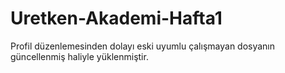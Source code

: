 # Uretken-Akademi-Hafta1
Profil düzenlemesinden dolayı eski uyumlu çalışmayan dosyanın güncellenmiş haliyle yüklenmiştir.
